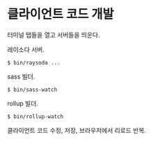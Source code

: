 # 클라이언트 코드 개발

터미널 탭들을 열고 서버들을 띄운다.

레이소다 서버.

    $ bin/raysoda ...

sass 빌더.

    $ bin/sass-watch

rollup 빌더.

    $ bin/rollup-watch

클라이언트 코드 수정, 저장, 브라우저에서 리로드 반복.
